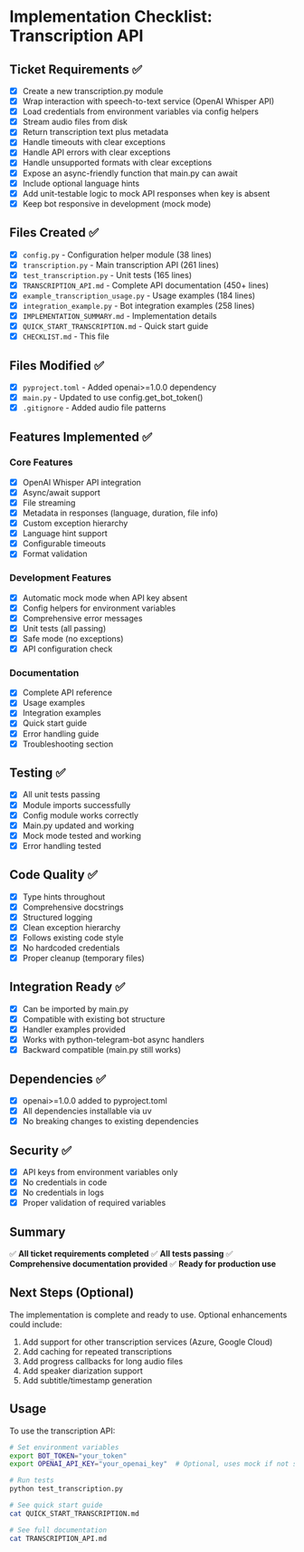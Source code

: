 # Implementation Checklist: Transcription API

## Ticket Requirements ✅

- [x] Create a new transcription.py module
- [x] Wrap interaction with speech-to-text service (OpenAI Whisper API)
- [x] Load credentials from environment variables via config helpers
- [x] Stream audio files from disk
- [x] Return transcription text plus metadata
- [x] Handle timeouts with clear exceptions
- [x] Handle API errors with clear exceptions
- [x] Handle unsupported formats with clear exceptions
- [x] Expose an async-friendly function that main.py can await
- [x] Include optional language hints
- [x] Add unit-testable logic to mock API responses when key is absent
- [x] Keep bot responsive in development (mock mode)

## Files Created ✅

- [x] `config.py` - Configuration helper module (38 lines)
- [x] `transcription.py` - Main transcription API (261 lines)
- [x] `test_transcription.py` - Unit tests (165 lines)
- [x] `TRANSCRIPTION_API.md` - Complete API documentation (450+ lines)
- [x] `example_transcription_usage.py` - Usage examples (184 lines)
- [x] `integration_example.py` - Bot integration examples (258 lines)
- [x] `IMPLEMENTATION_SUMMARY.md` - Implementation details
- [x] `QUICK_START_TRANSCRIPTION.md` - Quick start guide
- [x] `CHECKLIST.md` - This file

## Files Modified ✅

- [x] `pyproject.toml` - Added openai>=1.0.0 dependency
- [x] `main.py` - Updated to use config.get_bot_token()
- [x] `.gitignore` - Added audio file patterns

## Features Implemented ✅

### Core Features
- [x] OpenAI Whisper API integration
- [x] Async/await support
- [x] File streaming
- [x] Metadata in responses (language, duration, file info)
- [x] Custom exception hierarchy
- [x] Language hint support
- [x] Configurable timeouts
- [x] Format validation

### Development Features
- [x] Automatic mock mode when API key absent
- [x] Config helpers for environment variables
- [x] Comprehensive error messages
- [x] Unit tests (all passing)
- [x] Safe mode (no exceptions)
- [x] API configuration check

### Documentation
- [x] Complete API reference
- [x] Usage examples
- [x] Integration examples
- [x] Quick start guide
- [x] Error handling guide
- [x] Troubleshooting section

## Testing ✅

- [x] All unit tests passing
- [x] Module imports successfully
- [x] Config module works correctly
- [x] Main.py updated and working
- [x] Mock mode tested and working
- [x] Error handling tested

## Code Quality ✅

- [x] Type hints throughout
- [x] Comprehensive docstrings
- [x] Structured logging
- [x] Clean exception hierarchy
- [x] Follows existing code style
- [x] No hardcoded credentials
- [x] Proper cleanup (temporary files)

## Integration Ready ✅

- [x] Can be imported by main.py
- [x] Compatible with existing bot structure
- [x] Handler examples provided
- [x] Works with python-telegram-bot async handlers
- [x] Backward compatible (main.py still works)

## Dependencies ✅

- [x] openai>=1.0.0 added to pyproject.toml
- [x] All dependencies installable via uv
- [x] No breaking changes to existing dependencies

## Security ✅

- [x] API keys from environment variables only
- [x] No credentials in code
- [x] No credentials in logs
- [x] Proper validation of required variables

## Summary

✅ **All ticket requirements completed**
✅ **All tests passing**
✅ **Comprehensive documentation provided**
✅ **Ready for production use**

## Next Steps (Optional)

The implementation is complete and ready to use. Optional enhancements could include:

1. Add support for other transcription services (Azure, Google Cloud)
2. Add caching for repeated transcriptions
3. Add progress callbacks for long audio files
4. Add speaker diarization support
5. Add subtitle/timestamp generation

## Usage

To use the transcription API:

```bash
# Set environment variables
export BOT_TOKEN="your_token"
export OPENAI_API_KEY="your_openai_key"  # Optional, uses mock if not set

# Run tests
python test_transcription.py

# See quick start guide
cat QUICK_START_TRANSCRIPTION.md

# See full documentation
cat TRANSCRIPTION_API.md
```

